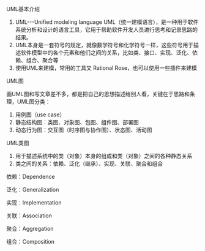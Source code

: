 UML基本介绍

1. UML---Unified modeling language UML（统一建模语言），是一种用于软件系统分析和设计的语言工具，它用于帮助软件开发人员进行思考和记录思路的结果。
2. UML本身是一套符号的规定，就像数学符号和化学符号一样，这些符号用于描述软件模型中的各个元素和他们之间的关系，比如类、接口、实现、泛化、依赖、组合、聚合等
3. 使用UML来建模，常用的工具又 Rational Rose，也可以使用一些插件来建模

UML图

画UML图和写文章差不多，都是把自己的思想描述给别人看，关键在于思路和条理，UML图分类：

1. 用例图（use case）
2. 静态结构图：类图、对象图、包图、组件图、部署图
3. 动态行为图：交互图（时序图与协作图）、状态图、活动图

UML类图

1. 用于描述系统中的类（对象）本身的组成和类（对象）之间的各种静态关系
2. 类之间的关系：依赖、泛化（继承）、实现、关联、聚合和组合

依赖：Dependence

泛化：Generalization

实现：Implementation

关联：Association

聚合：Aggregation

组合：Composition
